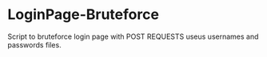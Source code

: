 # LoginPage-Bruteforce
Script to bruteforce login page with POST REQUESTS useus usernames and passwords files.
